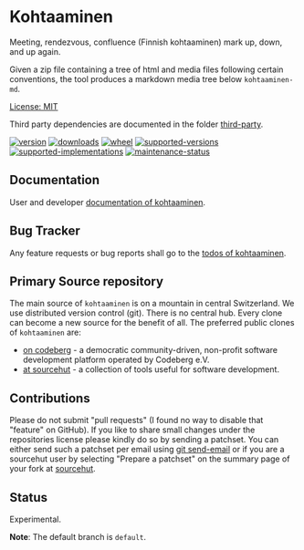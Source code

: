 # Kohtaaminen

Meeting, rendezvous, confluence (Finnish kohtaaminen) mark up, down, and up again.

Given a zip file containing a tree of html and media files following certain conventions, 
the tool produces a markdown media tree below `kohtaaminen-md`.

[License: MIT](https://git.sr.ht/~sthagen/kohtaaminen/tree/default/item/LICENSE)

Third party dependencies are documented in the folder [third-party](docs/third-party/README.md).

[![version](https://img.shields.io/pypi/v/kohtaaminen.svg?style=flat)](https://pypi.python.org/pypi/kohtaaminen/)
[![downloads](https://pepy.tech/badge/kohtaaminen/month)](https://pepy.tech/project/kohtaaminen)
[![wheel](https://img.shields.io/pypi/wheel/kohtaaminen.svg?style=flat)](https://pypi.python.org/pypi/kohtaaminen/)
[![supported-versions](https://img.shields.io/pypi/pyversions/kohtaaminen.svg?style=flat)](https://pypi.python.org/pypi/kohtaaminen/)
[![supported-implementations](https://img.shields.io/pypi/implementation/kohtaaminen.svg?style=flat)](https://pypi.python.org/pypi/kohtaaminen/)
[![maintenance-status](https://img.shields.io/github/commit-activity/y/sthagen/kohtaaminen.svg?style=flat)](https://git.sr.ht/~sthagen/kohtaaminen/log)

## Documentation

User and developer [documentation of kohtaaminen](https://codes.dilettant.life/docs/kohtaaminen).

## Bug Tracker

Any feature requests or bug reports shall go to the [todos of kohtaaminen](https://todo.sr.ht/~sthagen/kohtaaminen).

## Primary Source repository

The main source of `kohtaaminen` is on a mountain in central Switzerland.
We use distributed version control (git).
There is no central hub.
Every clone can become a new source for the benefit of all.
The preferred public clones of `kohtaaminen` are:

* [on codeberg](https://codeberg.org/sthagen/kohtaaminen) - a democratic community-driven, non-profit software development platform operated by Codeberg e.V.
* [at sourcehut](https://git.sr.ht/~sthagen/kohtaaminen) - a collection of tools useful for software development.

## Contributions

Please do not submit "pull requests" (I found no way to disable that "feature" on GitHub).
If you like to share small changes under the repositories license please kindly do so by sending a patchset.
You can either send such a patchset per email using [git send-email](https://git-send-email.io) or 
if you are a sourcehut user by selecting "Prepare a patchset" on the summary page of your fork at [sourcehut](https://git.sr.ht/).

## Status

Experimental.

**Note**: The default branch is `default`.
